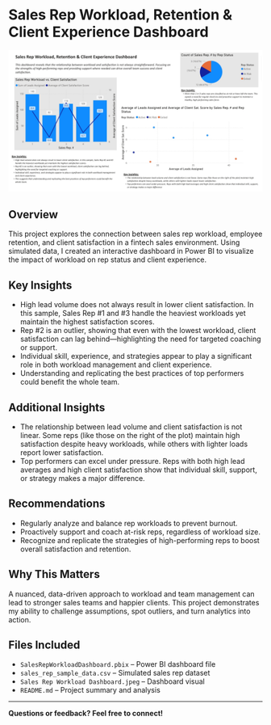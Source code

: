# Sales Rep Workload, Retention & Client Experience Dashboard

![Sales Rep Workload Dashboard](./Sales%20Rep%20Workload%20Dashboard.jpeg)

## Overview
This project explores the connection between sales rep workload, employee retention, and client satisfaction in a fintech sales environment. Using simulated data, I created an interactive dashboard in Power BI to visualize the impact of workload on rep status and client experience.

## Key Insights
- High lead volume does not always result in lower client satisfaction. In this sample, Sales Rep #1 and #3 handle the heaviest workloads yet maintain the highest satisfaction scores.
- Rep #2 is an outlier, showing that even with the lowest workload, client satisfaction can lag behind—highlighting the need for targeted coaching or support.
- Individual skill, experience, and strategies appear to play a significant role in both workload management and client experience.
- Understanding and replicating the best practices of top performers could benefit the whole team.

## Additional Insights
- The relationship between lead volume and client satisfaction is not linear. Some reps (like those on the right of the plot) maintain high satisfaction despite heavy workloads, while others with lighter loads report lower satisfaction.
- Top performers can excel under pressure. Reps with both high lead averages and high client satisfaction show that individual skill, support, or strategy makes a major difference.

## Recommendations
- Regularly analyze and balance rep workloads to prevent burnout.
- Proactively support and coach at-risk reps, regardless of workload size.
- Recognize and replicate the strategies of high-performing reps to boost overall satisfaction and retention.

## Why This Matters
A nuanced, data-driven approach to workload and team management can lead to stronger sales teams and happier clients. This project demonstrates my ability to challenge assumptions, spot outliers, and turn analytics into action.

## Files Included
- `SalesRepWorkloadDashboard.pbix` – Power BI dashboard file
- `sales_rep_sample_data.csv` – Simulated sales rep dataset
- `Sales Rep Workload Dashboard.jpeg` – Dashboard visual
- `README.md` – Project summary and analysis

---

**Questions or feedback? Feel free to connect!**
